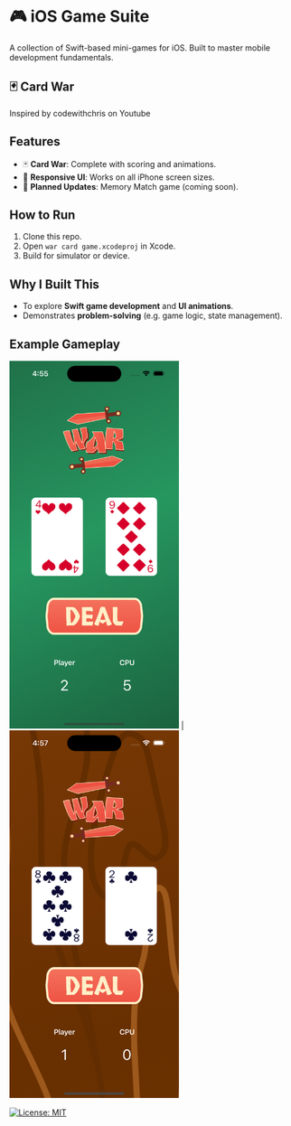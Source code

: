 # 🎮 iOS Game Suite  

A collection of Swift-based mini-games for iOS. Built to master mobile development fundamentals.  

## 🃏 Card War
Inspired by codewithchris on Youtube

## Features  
- 🃏 **Card War**: Complete with scoring and animations.  
- 📱 **Responsive UI**: Works on all iPhone screen sizes.  
- 🔄 **Planned Updates**: Memory Match game (coming soon).

## How to Run  
1. Clone this repo.  
2. Open `war card game.xcodeproj` in Xcode.  
3. Build for simulator or device.

## Why I Built This  
- To explore **Swift game development** and **UI animations**.  
- Demonstrates **problem-solving** (e.g. game logic, state management).  

## Example Gameplay
<img src="screenshots/greencloth.png" width="300" alt="Green Cloth Background"> | <img src="screenshots/wood.png" width="300" alt="Wooden Table Background">

[![License: MIT](https://img.shields.io/badge/License-MIT-yellow.svg)](https://opensource.org/licenses/MIT)

